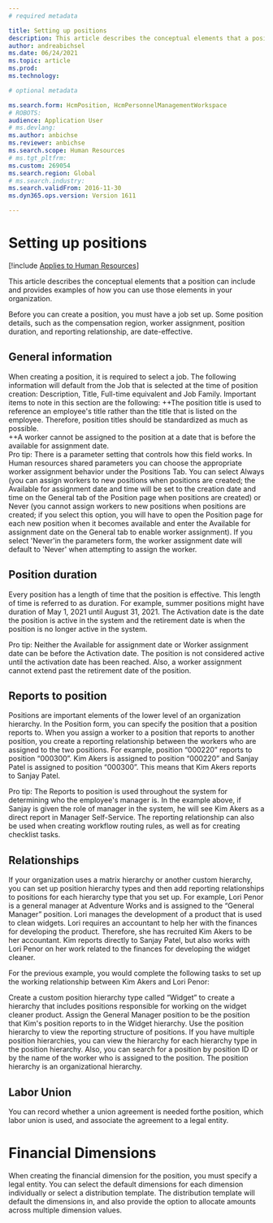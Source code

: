 ```yaml
---
# required metadata

title: Setting up positions
description: This article describes the conceptual elements that a position can include and provides examples of how you can use those elements in your organization. 
author: andreabichsel
ms.date: 06/24/2021
ms.topic: article
ms.prod: 
ms.technology: 

# optional metadata

ms.search.form: HcmPosition, HcmPersonnelManagementWorkspace
# ROBOTS: 
audience: Application User
# ms.devlang: 
ms.author: anbichse
ms.reviewer: anbichse
ms.search.scope: Human Resources
# ms.tgt_pltfrm: 
ms.custom: 269054
ms.search.region: Global
# ms.search.industry: 
ms.search.validFrom: 2016-11-30
ms.dyn365.ops.version: Version 1611

---
```


# Setting up positions

[!include [Applies to Human Resources](../includes/applies-to-hr.md)]

This article describes the conceptual elements that a position can include and provides examples of how you can use those elements in your organization. 

Before you can create a position, you must have a job set up.  Some position details, such as the compensation region, worker assignment, position duration, and reporting relationship, are date-effective. 


## General information
When creating a position, it is required to select a job.  The following information will default from the Job that is selected at the time of position creation:  Description, Title, Full-time equivalent and Job Family.  Important items to note in this section are the following: 
++The position title is used to reference an employee's title rather than the title that is listed on the employee.  Therefore, position titles should be standardized as much as possible.  
++A worker cannot be assigned to the position at a date that is before the available for assignment date.  
 Pro tip:  There is a parameter setting that controls how this field works.  In Human resources shared parameters you can choose the appropriate worker assignment behavior under the Positions Tab.  You can select Always (you can assign workers to new positions when positions are created; the Available for assignment date and time will be set to the creation date and time on the General tab of the Position page when positions are created) or Never (you cannot assign workers to new positions when positions are created; if you select this option, you will have to open the Position page for each new position when it becomes available and enter the Available for assignment date on the General tab to enable worker assignment).  If you select 'Never'in the parameters form, the worker assignment date will default to 'Never' when attempting to assign the worker.  

## Position duration
Every position has a length of time that the position is effective. This length of time is referred to as duration. For example, summer positions might have duration of May 1, 2021 until August 31, 2021.  The Activation date is the date the position is active in the system and the retirement date is when the position is no longer active in the system.

Pro tip:  Neither the Available for assignment date or Worker assignment date can be before the Activation date.  The position is not considered active until the activation date has been reached. Also, a worker assignment cannot extend past the retirement date of the position.

## Reports to position
Positions are important elements of the lower level of an organization hierarchy. In the Position form, you can specify the position that a position reports to. When you assign a worker to a position that reports to another position, you create a reporting relationship between the workers who are assigned to the two positions. For example, position “000220” reports to position “000300”. Kim Akers is assigned to position “000220” and Sanjay Patel is assigned to position “000300”. This means that Kim Akers reports to Sanjay Patel.

Pro tip:  The Reports to position is used throughout the system for determining who the employee's manager is.  In the example above, if Sanjay is given the role of manager in the system, he will see Kim Akers as a direct report in Manager Self-Service.  The reporting relationship can also be used when creating workflow routing rules, as well as for creating checklist tasks.  

## Relationships
If your organization uses a matrix hierarchy or another custom hierarchy, you can set up position hierarchy types and then add reporting relationships to positions for each hierarchy type that you set up. For example, Lori Penor is a general manager at Adventure Works and is assigned to the “General Manager” position. Lori manages the development of a product that is used to clean widgets. Lori requires an accountant to help her with the finances for developing the product. Therefore, she has recruited Kim Akers to be her accountant. Kim reports directly to Sanjay Patel, but also works with Lori Penor on her work related to the finances for developing the widget cleaner.

For the previous example, you would complete the following tasks to set up the working relationship between Kim Akers and Lori Penor:

Create a custom position hierarchy type called “Widget” to create a hierarchy that includes positions responsible for working on the widget cleaner product.
Assign the General Manager position to be the position that Kim's position reports to in the Widget hierarchy.
Use the position hierarchy to view the reporting structure of positions. If you have multiple position hierarchies, you can view the hierarchy for each hierarchy type in the position hierarchy. Also, you can search for a position by position ID or by the name of the worker who is assigned to the position. The position hierarchy is an organizational hierarchy.

## Labor Union
You can record whether a union agreement is needed forthe position, which labor union is used, and associate the agreement to a legal entity.

# Financial Dimensions
When creating the financial dimension for the position, you must specify a legal entity.  You can select the default dimensions for each dimension individually or select a distribution template.  The distribution template will default the dimensions in, and also provide the option to allocate amounts across multiple dimension values.  


